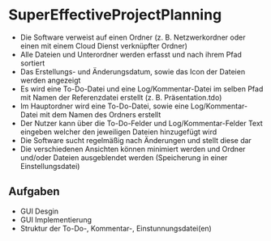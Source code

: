 # SuperEffectiveProjectPlanning

* Die Software verweist auf einen Ordner (z. B. Netzwerkordner oder einen mit einem Cloud Dienst verknüpfter Ordner)
* Alle Dateien und Unterordner werden erfasst und nach ihrem Pfad sortiert
* Das Erstellungs- und Änderungsdatum, sowie das Icon der Dateien werden angezeigt
*	Es wird eine To-Do-Datei und eine Log/Kommentar-Datei im selben Pfad mit Namen der Referenzdatei erstellt (z. B. Präsentation.tdo)
*	Im Hauptordner wird eine To-Do-Datei, sowie eine Log/Kommentar-Datei mit dem Namen des Ordners erstellt
*	Der Nutzer kann über die To-Do-Felder und Log/Kommentar-Felder Text eingeben welcher den jeweiligen Dateien hinzugefügt wird
*	Die Software sucht regelmäßig nach Änderungen und stellt diese dar
*	Die verschiedenen Ansichten können minimiert werden und Ordner und/oder Dateien ausgeblendet werden (Speicherung in einer Einstellungsdatei)

## Aufgaben
* GUI Desgin
* GUI Implementierung
* Struktur der To-Do-, Kommentar-, Einstunnungsdatei(en)
